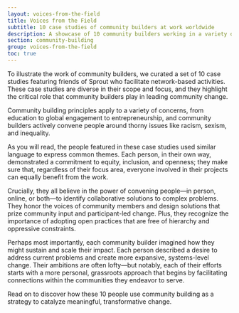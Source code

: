 ```yaml
---
layout: voices-from-the-field
title: Voices from the Field
subtitle: 10 case studies of community builders at work worldwide
description: A showcase of 10 community builders working in a variety of contexts. Features stories of people leading collaborative projects related to education, global engagement, entrepreneurship, and more. Useful to draw inspiration from how people apply similar practices around the world.
section: community-building
group: voices-from-the-field
toc: true
---
```


To illustrate the work of community builders, we curated a set of 10 case studies featuring friends of Sprout who facilitate network-based activities. These case studies are diverse in their scope and focus, and they highlight the critical role that community builders play in leading community change.

Community building principles apply to a variety of concerns, from education to global engagement to entrepreneurship, and community builders actively convene people around thorny issues like racism, sexism, and inequality.

As you will read, the people featured in these case studies used similar language to express common themes. Each person, in their own way, demonstrated a commitment to equity, inclusion, and openness; they make sure that, regardless of their focus area, everyone involved in their projects can equally benefit from the work.

Crucially, they all believe in the power of convening people—in person, online, or both—to identify collaborative solutions to complex problems. They honor the voices of community members and design solutions that prize community input and participant-led change. Plus, they recognize the importance of adopting open practices that are free of hierarchy and oppressive constraints.

Perhaps most importantly, each community builder imagined how they might sustain and scale their impact. Each person described a desire to address current problems and create more expansive, systems-level change. Their ambitions are often lofty—but notably, each of their efforts starts with a more personal, grassroots approach that begins by facilitating connections within the communities they endeavor to serve.

Read on to discover how these 10 people use community building as a strategy to catalyze meaningful, transformative change.
